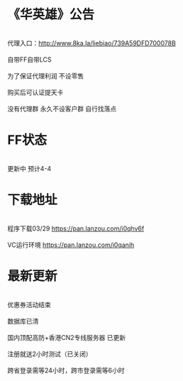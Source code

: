# 《华英雄》公告 

</br> 代理入口：http://www.8ka.la/liebiao/739A59DFD700078B </br>
</br> 自带FF自带LCS</br>
</br> 为了保证代理利润 不设零售 </br>
</br> 购买后可认证提天卡</br> 
</br> 没有代理群 永久不设客户群 自行找落点</br>
 
#  FF状态
</br>更新中 预计4-4</br>

#  下载地址
</br>程序下载03/29 https://pan.lanzou.com/i0qhv6f</br>
</br>VC运行环境 https://pan.lanzou.com/i0qanih</br>


 # 最新更新
</br> 优惠券活动结束</br>
</br> 数据库已清</br>
</br> 国内顶配高防+香港CN2专线服务器 已更新</br>
</br> 注册就送2小时测试（已关闭） </br>
</br> 跨省登录需等24小时，跨市登录需等6小时</br>
 
